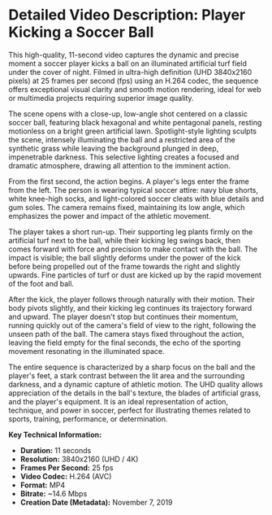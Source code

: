 # Detailed Video Description: Player Kicking a Soccer Ball

This high-quality, 11-second video captures the dynamic and precise moment a soccer player kicks a ball on an illuminated artificial turf field under the cover of night. Filmed in ultra-high definition (UHD 3840x2160 pixels) at 25 frames per second (fps) using an H.264 codec, the sequence offers exceptional visual clarity and smooth motion rendering, ideal for web or multimedia projects requiring superior image quality.

The scene opens with a close-up, low-angle shot centered on a classic soccer ball, featuring black hexagonal and white pentagonal panels, resting motionless on a bright green artificial lawn. Spotlight-style lighting sculpts the scene, intensely illuminating the ball and a restricted area of the synthetic grass while leaving the background plunged in deep, impenetrable darkness. This selective lighting creates a focused and dramatic atmosphere, drawing all attention to the imminent action.

From the first second, the action begins. A player's legs enter the frame from the left. The person is wearing typical soccer attire: navy blue shorts, white knee-high socks, and light-colored soccer cleats with blue details and gum soles. The camera remains fixed, maintaining its low angle, which emphasizes the power and impact of the athletic movement.

The player takes a short run-up. Their supporting leg plants firmly on the artificial turf next to the ball, while their kicking leg swings back, then comes forward with force and precision to make contact with the ball. The impact is visible; the ball slightly deforms under the power of the kick before being propelled out of the frame towards the right and slightly upwards. Fine particles of turf or dust are kicked up by the rapid movement of the foot and ball.

After the kick, the player follows through naturally with their motion. Their body pivots slightly, and their kicking leg continues its trajectory forward and upward. The player doesn't stop but continues their momentum, running quickly out of the camera's field of view to the right, following the unseen path of the ball. The camera stays fixed throughout the action, leaving the field empty for the final seconds, the echo of the sporting movement resonating in the illuminated space.

The entire sequence is characterized by a sharp focus on the ball and the player's feet, a stark contrast between the lit area and the surrounding darkness, and a dynamic capture of athletic motion. The UHD quality allows appreciation of the details in the ball's texture, the blades of artificial grass, and the player's equipment. It is an ideal representation of action, technique, and power in soccer, perfect for illustrating themes related to sports, training, performance, or determination.

**Key Technical Information:**
*   **Duration:** 11 seconds
*   **Resolution:** 3840x2160 (UHD / 4K)
*   **Frames Per Second:** 25 fps
*   **Video Codec:** H.264 (AVC)
*   **Format:** MP4
*   **Bitrate:** ~14.6 Mbps
*   **Creation Date (Metadata):** November 7, 2019

